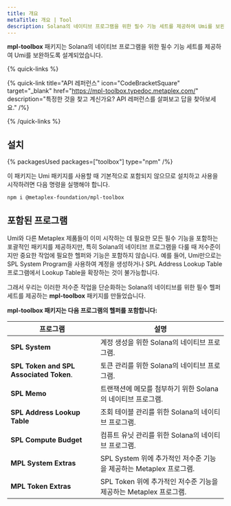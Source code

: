 ```yaml
---
title: 개요
metaTitle: 개요 | Tool
description: Solana의 네이티브 프로그램을 위한 필수 기능 세트를 제공하여 Umi를 보완하도록 설계된 패키지.
---
```


**mpl-toolbox** 패키지는 Solana의 네이티브 프로그램을 위한 필수 기능 세트를 제공하여 Umi를 보완하도록 설계되었습니다.

{% quick-links %}

{% quick-link title="API 레퍼런스" icon="CodeBracketSquare" target="_blank" href="https://mpl-toolbox.typedoc.metaplex.com/" description="특정한 것을 찾고 계신가요? API 레퍼런스를 살펴보고 답을 찾아보세요." /%}

{% /quick-links %}

## 설치

{% packagesUsed packages=["toolbox"] type="npm" /%}

이 패키지는 Umi 패키지를 사용할 때 기본적으로 포함되지 않으므로 설치하고 사용을 시작하려면 다음 명령을 실행해야 합니다.

```
npm i @metaplex-foundation/mpl-toolbox
```

## 포함된 프로그램

Umi와 다른 Metaplex 제품들이 이미 시작하는 데 필요한 모든 필수 기능을 포함하는 포괄적인 패키지를 제공하지만, 특히 Solana의 네이티브 프로그램을 다룰 때 저수준이지만 중요한 작업에 필요한 헬퍼와 기능은 포함하지 않습니다. 예를 들어, Umi만으로는 SPL System Program을 사용하여 계정을 생성하거나 SPL Address Lookup Table 프로그램에서 Lookup Table을 확장하는 것이 불가능합니다.

그래서 우리는 이러한 저수준 작업을 단순화하는 Solana의 네이티브를 위한 필수 헬퍼 세트를 제공하는 **mpl-toolbox** 패키지를 만들었습니다.

**mpl-toolbox 패키지는 다음 프로그램의 헬퍼를 포함합니다:**

| 프로그램                                                                                | 설명                                                                                                                 |
| --------------------------------------------------------------------------------------- | --------------------------------------------------------------------------------------------------------------------------- |
| **SPL System**                                                                          | 계정 생성을 위한 Solana의 네이티브 프로그램.                                                                               |
| **SPL Token and SPL Associated Token**.                                                 | 토큰 관리를 위한 Solana의 네이티브 프로그램.                                                                               |
| **SPL Memo**                                                                            | 트랜잭션에 메모를 첨부하기 위한 Solana의 네이티브 프로그램.                                                                |
| **SPL Address Lookup Table**                                                            | 조회 테이블 관리를 위한 Solana의 네이티브 프로그램.                                                                         |
| **SPL Compute Budget**                                                                  | 컴퓨트 유닛 관리를 위한 Solana의 네이티브 프로그램.                                                                         |
| **MPL System Extras**                                                                   | SPL System 위에 추가적인 저수준 기능을 제공하는 Metaplex 프로그램.                                             |
| **MPL Token Extras**                                                                    | SPL Token 위에 추가적인 저수준 기능을 제공하는 Metaplex 프로그램.                                              |